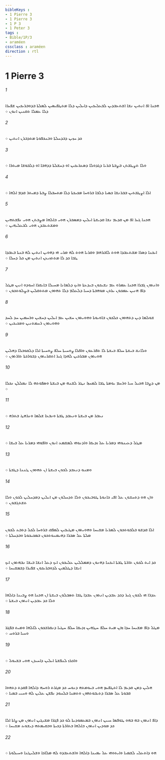 ```yaml
---
bibleKeys : 
- 1 Pierre 3
- 1 Pierre 3
- 1 P 3
- 1 Peter 3
tags : 
- Bible/1P/3
- araméen
cssclass : araméen
direction : rtl
---
```


# 1 Pierre 3

###### 1
ܗܟܢܐ ܐܦ ܐܢܬܝܢ ܢܫܐ ܐܫܬܥܒܕܝܢ ܠܒܥܠܝܟܝܢ ܕܐܝܠܝܢ ܕܠܐ ܡܬܛܦܝܤܝܢ ܠܡܠܬܐ ܒܕܘܒܪܝܟܝܢ ܫܦܝܪܐ ܕܠܐ ܥܡܠܐ ܬܩܢܝܢ ܐܢܘܢ ܀
###### 2
ܟܕ ܚܙܝܢ ܕܒܕܚܠܬܐ ܘܒܢܟܦܘܬܐ ܡܬܕܒܪܢ ܐܢܬܝܢ ܀
###### 3
ܘܠܐ ܬܨܛܒܬܢ ܒܨܒܬܐ ܒܪܝܐ ܕܓܕܘܠܐ ܕܤܥܪܝܟܝܢ ܐܘ ܕܚܫܠܬܐ ܕܕܗܒܐ ܐܘ ܕܠܒܘܫܐ ܡܝܬܪܐ ܀
###### 4
ܐܠܐ ܐܨܛܒܬܝܢ ܒܒܪܢܫܐ ܟܤܝܐ ܕܠܒܐ ܒܪܘܚܐ ܡܟܝܟܬܐ ܕܠܐ ܡܬܚܒܠܐ ܨܒܬܐ ܕܡܝܬܪ ܩܕܡ ܐܠܗܐ ܀
###### 5
ܗܟܢܐ ܓܝܪ ܐܦ ܡܢ ܩܕܝܡ ܢܫܐ ܩܕܝܫܬܐ ܐܝܠܝܢ ܕܡܤܒܪܢ ܗܘܝ ܒܐܠܗܐ ܡܨܒܬܢ ܗܘܝ ܢܦܫܬܗܝܢ ܘܡܫܬܥܒܕܢ ܗܘܝ ܠܒܥܠܝܗܝܢ ܀
###### 6
ܐܝܟܢܐ ܕܤܪܐ ܡܫܬܥܒܕܐ ܗܘܬ ܠܐܒܪܗܡ ܘܩܪܝܐ ܗܘܬ ܠܗ ܡܪܝ ܗܝ ܕܗܘܝܢ ܐܢܬܝܢ ܠܗ ܒܢܬܐ ܒܥܒܕܐ ܛܒܐ ܟܕ ܠܐ ܡܬܬܙܝܥܢ ܐܢܬܝܢ ܡܢ ܟܠ ܕܚܠܐ ܀
###### 7
ܘܐܢܬܘܢ ܓܒܪܐ ܗܟܢܐ ܥܡܪܘ ܥܡ ܢܫܝܟܘܢ ܒܝܕܥܬܐ ܘܐܝܟ ܕܠܡܐܢܐ ܡܚܝܠܐ ܒܐܝܩܪܐ ܐܚܘܕܘ ܐܢܝܢ ܡܛܠ ܕܐܦ ܗܢܝܢ ܥܡܟܘܢ ܝܪܬܢ ܡܘܗܒܬܐ ܕܚܝܐ ܕܠܥܠܡ ܕܠܐ ܬܗܘܘܢ ܡܬܬܩܠܝܢ ܒܨܠܘܬܟܘܢ ܀
###### 8
ܫܘܠܡܐ ܕܝܢ ܕܬܗܘܘܢ ܟܠܟܘܢ ܒܐܘܝܘܬܐ ܘܗܘܝܬܘܢ ܚܫܝܢ ܥܡ ܐܝܠܝܢ ܕܚܫܝܢ ܘܪܚܡܝܢ ܚܕ ܠܚܕ ܘܗܘܝܬܘܢ ܪܚܡܬܢܝܢ ܘܡܟܝܟܝܢ ܀
###### 9
ܘܠܐܢܫ ܒܝܫܬܐ ܚܠܦ ܒܝܫܬܐ ܠܐ ܬܦܪܥܘܢ ܘܐܦܠܐ ܨܘܚܝܬܐ ܚܠܦ ܨܘܚܝܬܐ ܐܠܐ ܕܠܩܘܒܠܐ ܕܗܠܝܢ ܗܘܝܬܘܢ ܡܒܪܟܝܢ ܠܗܕܐ ܓܝܪ ܐܬܩܪܝܬܘܢ ܕܒܘܪܟܬܐ ܬܐܪܬܘܢ ܀
###### 10
ܡܢ ܕܨܒܐ ܗܟܝܠ ܚܝܐ ܘܪܚܡ ܝܘܡܬܐ ܛܒܐ ܠܡܚܙܐ ܢܛܪ ܠܫܢܗ ܡܢ ܒܝܫܬܐ ܘܤܦܘܬܗ ܠܐ ܢܡܠܠܢ ܢܟܠܐ ܀
###### 11
ܢܥܒܪ ܡܢ ܒܝܫܬܐ ܘܢܥܒܕ ܛܒܬܐ ܘܢܒܥܐ ܫܠܡܐ ܘܢܪܗܛ ܒܬܪܗ ܀
###### 12
ܡܛܠ ܕܥܝܢܘܗܝ ܕܡܪܝܐ ܥܠ ܙܕܝܩܐ ܘܐܕܢܘܗܝ ܠܡܫܡܥ ܐܢܘܢ ܘܐܦܘܗܝ ܕܡܪܝܐ ܥܠ ܒܝܫܐ ܀
###### 13
ܘܡܢܘ ܕܢܥܒܕ ܠܟܘܢ ܒܝܫܬܐ ܐܢ ܬܗܘܘܢ ܛܢܢܐ ܕܛܒܬܐ ܀
###### 14
ܘܐܢ ܗܘ ܕܬܚܫܘܢ ܥܠ ܐܦܝ ܟܐܢܘܬܐ ܛܘܒܝܟܘܢ ܘܠܐ ܬܕܚܠܘܢ ܡܢ ܐܝܠܝܢ ܕܡܕܚܠܝܢ ܠܟܘܢ ܘܠܐ ܬܫܬܓܫܘܢ ܀
###### 15
ܐܠܐ ܩܕܫܘ ܒܠܒܘܬܟܘܢ ܠܡܪܝܐ ܡܫܝܚܐ ܘܗܘܝܬܘܢ ܡܛܝܒܝܢ ܠܡܦܩ ܒܪܘܚܐ ܠܟܠ ܕܬܒܥ ܠܟܘܢ ܡܠܬܐ ܥܠ ܤܒܪܐ ܕܗܝܡܢܘܬܟܘܢ ܒܡܟܝܟܘܬܐ ܘܒܕܚܠܬܐ ܀
###### 16
ܟܕ ܐܝܬ ܠܟܘܢ ܬܐܪܬܐ ܛܒܬܐ ܐܝܟܢܐ ܕܗܢܘܢ ܕܡܡܠܠܝܢ ܥܠܝܟܘܢ ܐܝܟ ܕܥܠ ܐܢܫܐ ܒܝܫܐ ܢܒܗܬܘܢ ܐܝܟ ܐܢܫܐ ܕܛܠܡܝܢ ܠܕܘܒܪܝܟܘܢ ܫܦܝܪܐ ܕܒܡܫܝܚܐ ܀
###### 17
ܥܕܪܐ ܗܝ ܠܟܘܢ ܓܝܪ ܕܟܕ ܥܒܕܝܢ ܐܢܬܘܢ ܥܒܕܐ ܛܒܐ ܬܤܒܠܘܢ ܒܝܫܬܐ ܐܢ ܗܟܢܐ ܗܘ ܨܒܝܢܐ ܕܐܠܗܐ ܘܠܐ ܟܕ ܥܒܕܝܢ ܐܢܬܘܢ ܒܝܫܬܐ ܀
###### 18
ܡܛܠ ܕܐܦ ܡܫܝܚܐ ܚܕܐ ܙܒܢ ܡܝܬ ܚܠܦ ܚܛܗܝܢ ܙܕܝܩܐ ܚܠܦ ܚܛܝܐ ܕܢܩܪܒܟܘܢ ܠܐܠܗܐ ܘܡܝܬ ܒܦܓܪ ܘܚܝܐ ܒܪܘܚ ܀
###### 19
ܘܐܟܪܙ ܠܢܦܫܬܐ ܐܝܠܝܢ ܕܐܚܝܕܢ ܗܘܝ ܒܫܝܘܠ ܀
###### 20
ܗܠܝܢ ܕܡܢ ܩܕܝܡ ܠܐ ܐܬܛܦܝܤ ܗܘܝ ܒܝܘܡܬܗ ܕܢܘܚ ܟܕ ܡܓܪܬ ܪܘܚܗ ܕܐܠܗܐ ܦܩܕܬ ܕܬܗܘܐ ܩܒܘܬܐ ܥܠ ܤܒܪܐ ܕܬܝܒܘܬܗܘܢ ܘܬܡܢܐ ܒܠܚܘܕ ܢܦܫܢ ܥܠܝܢ ܠܗ ܘܚܝܝ ܒܡܝܐ ܀
###### 21
ܕܐܦ ܐܢܬܘܢ ܒܗ ܒܗܘ ܛܘܦܤܐ ܚܝܝܢ ܐܢܬܘܢ ܒܡܥܡܘܕܝܬܐ ܠܘ ܟܕ ܦܓܪܐ ܡܫܝܓܝܢ ܐܢܬܘܢ ܡܢ ܨܐܬܐ ܐܠܐ ܟܕ ܡܘܕܝܢ ܐܢܬܘܢ ܒܐܠܗܐ ܒܬܐܪܬܐ ܕܟܝܬܐ ܘܒܩܝܡܬܗ ܕܝܫܘܥ ܡܫܝܚܐ ܀
###### 22
ܗܘ ܕܐܬܥܠܝ ܠܫܡܝܐ ܘܐܝܬܘܗܝ ܥܠ ܝܡܝܢܐ ܕܐܠܗܐ ܘܐܫܬܥܒܕܘ ܠܗ ܡܠܐܟܐ ܘܫܠܝܛܢܐ ܘܚܝܠܘܬܐ ܀

